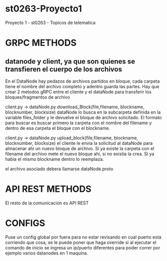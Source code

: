 # st0263-Proyecto1
Proyecto 1 - st0263 - Topicos de telematica


# GRPC METHODS

## datanode y client, ya que son quienes se transfieren el cuerpo de los archivos

En el DataNode hay pedazos de archivos partidos en bloque, cada carpeta tiene el nombre del archivo completo y adentro guarda las partes. 
Hay que crear 2 metodos gRPC entre el cliente y el dataNode para transferir los bloques/fragmentos de archivo

client.py -> dataNode.py
download_Block(file,filename, blockname, blocknumber, blocksize)
dataNode lo busca en la subcarpeta definida en la variable files_folder y le devuelve el bloque de archivo solicitado.
El formato para buscar es buscar primero la carpeta con el nombre del filename y dentro de esa carpeta el bloque con el blockname.

client.py -> dataNode.py
upload_block(file,filename, blockname, blocknumber, blocksize)
el cliente le envia la solicitud al dataNode para almacenar ahi un nuevo bloque de archivo.
Si ya existe la carpeta con el filename del archivo mete el nuevo bloque ahi, si no existia la crea. Si ya habia el mismo blockname dentro lo reemplaza.

el archivo asociado debera llamarse dataNode.proto


# API REST METHODS

El resto de la comunicacion es API REST

# CONFIGS

Puse un config global por fuera para no estar revisando en cual puerto esta corriendo que cosa, se le puede poner que haga override si al ejecutar el comando de inicio se ingresa un ip/puerto diferentes para poder correr por ejemplo varios datanodes en 1 maquina.